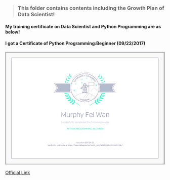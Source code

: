 >### This folder contains contents including the Growth Plan of Data Scientist!
#### My training certificate on Data Scientist and Python Programming are as below!


#### I got a Certificate of Python Programming:Beginner (09/22/2017)
![09/22/2017 Certificate of Python Programming:Beginner!](https://github.com/MurphyWan/Data_Scientist/blob/master/DataScientistCourse/Certificate/certificate_Python_beginner.jpg)

[Official Link](https://www.dataquest.io/view_cert/4D2N9Q2GG3S5X4VIVB8L/)
